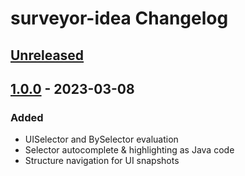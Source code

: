 <!-- Keep a Changelog guide -> https://keepachangelog.com -->

# surveyor-idea Changelog

## [Unreleased]

## [1.0.0] - 2023-03-08

### Added
- UISelector and BySelector evaluation
- Selector autocomplete & highlighting as Java code
- Structure navigation for UI snapshots

[Unreleased]: https://github.com/TarCV/surveyor-idea/compare/v1.0.0...HEAD
[1.0.0]: https://github.com/TarCV/surveyor-idea/commits/v1.0.0
